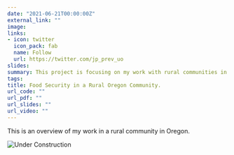 ```yaml
---
date: "2021-06-21T00:00:00Z"
external_link: ""
image:
links:
- icon: twitter
  icon_pack: fab
  name: Follow
  url: https://twitter.com/jp_prev_uo
slides: 
summary: This project is focusing on my work with rural communities in Oregon. 
tags:
title: Food Security in a Rural Oregon Community.
url_code: ""
url_pdf: ""
url_slides: ""
url_video: ""
---
```


This is an overview of my work in a rural community in Oregon. 

![Under Construction](https://media.giphy.com/media/cfGmVRsJI6wq6noGxP/giphy.gif)